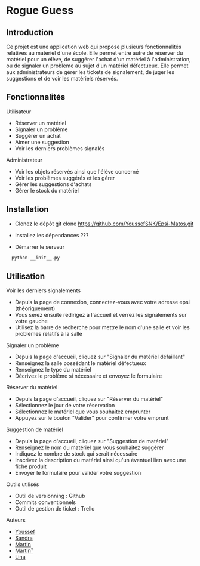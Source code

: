 # Rogue Guess

## Introduction

Ce projet est une application web qui propose plusieurs fonctionnalités relatives au matériel d'une école.
Elle permet entre autre de réserver du matériel pour un élève, de suggérer l'achat d'un matériel à l'administration, ou de signaler un problème au sujet d'un matériel défectueux.
Elle permet aux administrateurs de gérer les tickets de signalement, de juger les suggestions et de voir les matériels réservés.

## Fonctionnalités

Utilisateur

- Réserver un matériel
- Signaler un problème
- Suggérer un achat
- Aimer une suggestion
- Voir les derniers problèmes signalés

Administrateur

- Voir les objets réservés ainsi que l'élève concerné
- Voir les problèmes suggérés et les gérer
- Gérer les suggestions d'achats
- Gérer le stock du matériel

## Installation

- Clonez le dépôt
  git clone https://github.com/YoussefSNK/Epsi-Matos.git

- Installez les dépendances
  ???

- Démarrer le serveur

```bash
  python __init__.py
```

## Utilisation

Voir les derniers signalements

- Depuis la page de connexion, connectez-vous avec votre adresse epsi (théoriquement)
- Vous serez ensuite redirigez à l'accueil et verrez les signalements sur votre gauche
- Utilisez la barre de recherche pour mettre le nom d'une salle et voir les problèmes relatifs à la salle

Signaler un problème

- Depuis la page d'accueil, cliquez sur "Signaler du matériel défaillant"
- Renseignez la salle possédant le matériel défectueux
- Renseignez le type du matériel
- Décrivez le problème si nécessaire et envoyez le formulaire

Réserver du matériel

- Depuis la page d'accueil, cliquez sur "Réserver du matériel"
- Sélectionnez le jour de votre réservation
- Sélectionnez le matériel que vous souhaitez emprunter
- Appuyez sur le bouton "Valider" pour confirmer votre emprunt

Suggestion de matériel

- Depuis la page d'accueil, cliquez sur "Suggestion de matériel"
- Renseignez le nom du matériel que vous souhaitez suggérer
- Indiquez le nombre de stock qui serait nécessaire
- Inscrivez la description du matériel ainsi qu'un éventuel lien avec une fiche produit
- Envoyer le formulaire pour valider votre suggestion

Outils utilisés

- Outil de versionning : Github
- Commits conventionnels
- Outil de gestion de ticket : Trello

Auteurs

- [Youssef](https://github.com/YoussefSNK)
- [Sandra](https://github.com/ssndrss)
- [Martin](https://github.com/Nawaank)
- [Martin²](https://github.com/Martin1335)
- [Lina](https://github.com/linnaa-a)
